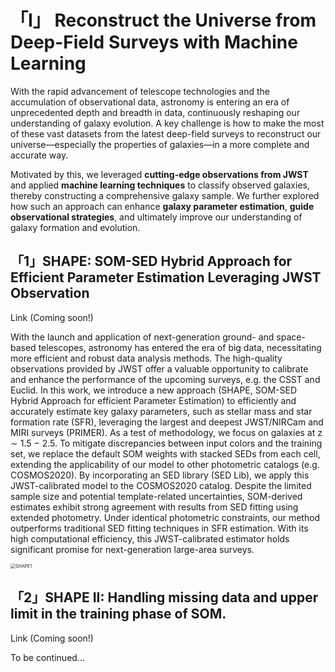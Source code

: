 # 「I」 Reconstruct the Universe from Deep-Field Surveys with Machine Learning



With the rapid advancement of telescope technologies and the accumulation of observational data, astronomy is entering an era of unprecedented depth and breadth in data, continuously reshaping our understanding of galaxy evolution. A key challenge is how to make the most of these vast datasets from the latest deep-field surveys to reconstruct our universe—especially the properties of galaxies—in a more complete and accurate way. 

Motivated by this, we leveraged **cutting-edge observations from JWST** and applied **machine learning techniques** to classify observed galaxies, thereby constructing a comprehensive galaxy sample. We further explored how such an approach can enhance **galaxy parameter estimation**, **guide observational strategies**, and ultimately improve our understanding of galaxy formation and evolution.



## 「1」SHAPE: SOM-SED Hybrid Approach for Efficient Parameter Estimation Leveraging JWST Observation

Link (Coming soon!)

With the launch and application of next-generation ground- and space-based telescopes, astronomy has entered the era of big data, necessitating more efficient and robust data analysis methods. The high-quality observations provided by JWST offer a valuable opportunity to calibrate and enhance the performance of the upcoming surveys, e.g. the CSST and Euclid. In this work, we introduce a new approach (SHAPE, SOM-SED Hybrid Approach for efficient Parameter Estimation) to efficiently and accurately estimate key galaxy parameters, such as stellar mass and star formation rate (SFR), leveraging the largest and deepest JWST/NIRCam and MIRI surveys (PRIMER). As a test of methodology, we focus on galaxies at z ∼ 1.5 − 2.5. To mitigate discrepancies between input colors and the training set, we replace the default SOM weights with stacked SEDs from each cell, extending the applicability of our model to other photometric catalogs (e.g. COSMOS2020). By incorporating an SED library (SED Lib), we apply this JWST-calibrated model to the COSMOS2020 catalog. Despite the limited sample size and potential template-related uncertainties, SOM-derived estimates exhibit strong agreement with results from SED fitting using extended photometry. Under identical photometric constraints, our method outperforms traditional SED fitting techniques in SFR estimation. With its high computational efficiency, this JWST-calibrated estimator holds significant promise for next-generation large-area surveys.

<img src="/Users/makkonem/Desktop/SHAPE1.png" alt="SHAPE1" style="zoom:50%;" />



## 「2」SHAPE II: Handling missing data and upper limit in the training phase of SOM.

Link (Coming soon!)

To be continued...

